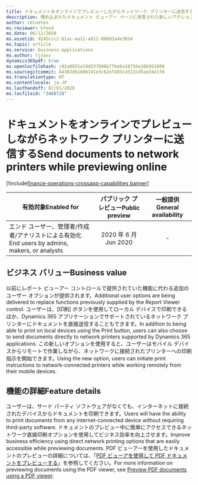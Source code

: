 ```yaml
---
title: ドキュメントをオンラインでプレビューしながらネットワーク プリンターに送信する
description: 埋め込まれたドキュメント ビューアー ページに用意された新しいアクション メニューを使用して、ネットワーク プリンター デバイスにドキュメントを直接送信します。
author: relnotes
ms.reviewer: kfend
ms.date: 06/12/2020
ms.assetid: d245ccc2-61ac-ea11-a812-000d3a4e3654
ms.topic: article
ms.service: business-applications
ms.author: tjvass
dynamics365pdf: true
ms.openlocfilehash: c92a0855a19d337806b7fbe6a10756e26b561609
ms.sourcegitcommit: b4383db1666141e3c62ef493ca522cd5ae34e1f0
ms.translationtype: HT
ms.contentlocale: ja-JP
ms.lasthandoff: 07/01/2020
ms.locfileid: "3488728"
---
```

# <a name="send-documents-to-network-printers-while-previewing-online"></a><span data-ttu-id="9e052-103">ドキュメントをオンラインでプレビューしながらネットワーク プリンターに送信する</span><span class="sxs-lookup"><span data-stu-id="9e052-103">Send documents to network printers while previewing online</span></span>
[!include[finance-operations-crossapp-capabilities banner](../includes/finance-operations-crossapp-capabilities.md)]

| <span data-ttu-id="9e052-104">有効対象</span><span class="sxs-lookup"><span data-stu-id="9e052-104">Enabled for</span></span>    |  <span data-ttu-id="9e052-105">パブリック プレビュー</span><span class="sxs-lookup"><span data-stu-id="9e052-105">Public preview</span></span> | <span data-ttu-id="9e052-106">一般提供</span><span class="sxs-lookup"><span data-stu-id="9e052-106">General availability</span></span> | 
| ---------- | :----------: |:----------: |
|<span data-ttu-id="9e052-107">エンド ユーザー、管理者/作成者/アナリストによる有効化</span><span class="sxs-lookup"><span data-stu-id="9e052-107">End users by admins, makers, or analysts</span></span>|<span data-ttu-id="9e052-108">2020 年 6 月</span><span class="sxs-lookup"><span data-stu-id="9e052-108">Jun 2020</span></span>| -|


## <a name="business-value"></a><span data-ttu-id="9e052-109">ビジネス バリュー</span><span class="sxs-lookup"><span data-stu-id="9e052-109">Business value</span></span>
<!-- bv start -->
<span data-ttu-id="9e052-110">以前にレポート ビューアー コントロールで提供されていた機能に代わる追加のユーザー オプションが提供されます。</span><span class="sxs-lookup"><span data-stu-id="9e052-110">Additional user options are being delivered to replace functions previously supplied by the Report Viewer control.</span></span>  <span data-ttu-id="9e052-111">ユーザーは、[印刷] ボタンを使用してローカル デバイスで印刷できるほか、Dynamics 365 アプリケーションでサポートされているネットワーク プリンターにドキュメントを直接送信することもできます。</span><span class="sxs-lookup"><span data-stu-id="9e052-111">In addition to being able to print on local devices using the Print button, users can also choose to send documents directly to network printers supported by Dynamics 365 applications.</span></span> <span data-ttu-id="9e052-112">この新しいオプションを使用すると、ユーザーはモバイル デバイスからリモートで作業しながら、ネットワークに接続されたプリンターへの印刷指示を開始できます。</span><span class="sxs-lookup"><span data-stu-id="9e052-112">Using the new option, users can initiate print instructions to network-connected printers while working remotely from their mobile devices.</span></span>
<!-- bv end -->



## <a name="feature-details"></a><span data-ttu-id="9e052-113">機能の詳細</span><span class="sxs-lookup"><span data-stu-id="9e052-113">Feature details</span></span>
<!--feature detail start -->
<span data-ttu-id="9e052-114">ユーザーは、サード パーティ ソフトウェアがなくても、インターネットに接続されたデバイスからドキュメントを印刷できます。</span><span class="sxs-lookup"><span data-stu-id="9e052-114">Users will have the ability to print documents from any internet-connected device without requiring third-party software.</span></span> <span data-ttu-id="9e052-115">ドキュメントのプレビュー中に簡単にアクセスできるネットワーク直接印刷オプションを使用してビジネス効率を向上させます。</span><span class="sxs-lookup"><span data-stu-id="9e052-115">Improve business efficiency using direct network printing options that are easily accessible while previewing documents.</span></span> <span data-ttu-id="9e052-116">PDF ビューアーを使用したドキュメントのプレビューの詳細については、「[PDF ビューアを使用して PDF ドキュメントをプレビューする](https://docs.microsoft.com/dynamics365/fin-ops-core/dev-itpro/analytics/preview-pdf-documents)」を参照してください。</span><span class="sxs-lookup"><span data-stu-id="9e052-116">For more information on previewing documents using the PDF viewer, see [Preview PDF documents using a PDF viewer](https://docs.microsoft.com/dynamics365/fin-ops-core/dev-itpro/analytics/preview-pdf-documents).</span></span>
<!--feature detail end -->










